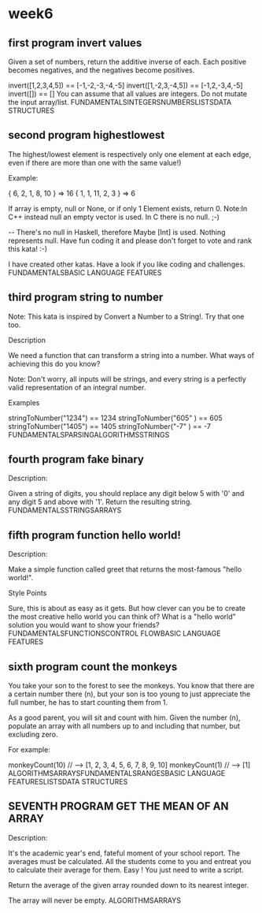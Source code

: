 # week6

## first program invert values

Given a set of numbers, return the additive inverse of each. Each positive becomes negatives, and the negatives become positives.

invert([1,2,3,4,5]) == [-1,-2,-3,-4,-5]
invert([1,-2,3,-4,5]) == [-1,2,-3,4,-5]
invert([]) == []
You can assume that all values are integers. Do not mutate the input array/list.
FUNDAMENTALSINTEGERSNUMBERSLISTSDATA STRUCTURES

## second program highestlowest

The highest/lowest element is respectively only one element at each edge, even if there are more than one with the same value!)

Example:

{ 6, 2, 1, 8, 10 } => 16
{ 1, 1, 11, 2, 3 } => 6

If array is empty, null or None, or if only 1 Element exists, return 0.
Note:In C++ instead null an empty vector is used. In C there is no null. ;-) 


-- There's no null in Haskell, therefore Maybe [Int] is used. Nothing represents null.
Have fun coding it and please don't forget to vote and rank this kata! :-)

I have created other katas. Have a look if you like coding and challenges.
FUNDAMENTALSBASIC LANGUAGE FEATURES

## third program string to number

Note: This kata is inspired by Convert a Number to a String!. Try that one too.

Description

We need a function that can transform a string into a number. What ways of achieving this do you know?

Note: Don't worry, all inputs will be strings, and every string is a perfectly valid representation of an integral number.

Examples

stringToNumber("1234") == 1234
stringToNumber("605" ) == 605
stringToNumber("1405") == 1405
stringToNumber("-7"  ) == -7
FUNDAMENTALSPARSINGALGORITHMSSTRINGS

## fourth program fake binary

Description:

Given a string of digits, you should replace any digit below 5 with '0' and any digit 5 and above with '1'. Return the resulting string.
FUNDAMENTALSSTRINGSARRAYS

## fifth program function hello world!

Description:

Make a simple function called greet that returns the most-famous "hello world!".

Style Points

Sure, this is about as easy as it gets. But how clever can you be to create the most creative hello world you can think of? What is a "hello world" solution you would want to show your friends?
FUNDAMENTALSFUNCTIONSCONTROL FLOWBASIC LANGUAGE FEATURES


## sixth program count the monkeys

You take your son to the forest to see the monkeys. You know that there are a certain number there (n), but your son is too young to just appreciate the full number, he has to start counting them from 1.

As a good parent, you will sit and count with him. Given the number (n), populate an array with all numbers up to and including that number, but excluding zero.

For example:

monkeyCount(10) // --> [1, 2, 3, 4, 5, 6, 7, 8, 9, 10]
monkeyCount(1) // --> [1]
ALGORITHMSARRAYSFUNDAMENTALSRANGESBASIC LANGUAGE FEATURESLISTSDATA STRUCTURES

## SEVENTH PROGRAM GET THE MEAN OF AN ARRAY

Description:

It's the academic year's end, fateful moment of your school report. The averages must be calculated. All the students come to you and entreat you to calculate their average for them. Easy ! You just need to write a script.

Return the average of the given array rounded down to its nearest integer.

The array will never be empty.
ALGORITHMSARRAYS